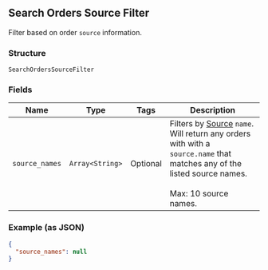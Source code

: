 ## Search Orders Source Filter

Filter based on order `source` information.

### Structure

`SearchOrdersSourceFilter`

### Fields

| Name | Type | Tags | Description |
|  --- | --- | --- | --- |
| `source_names` | `Array<String>` | Optional | Filters by [Source](#type-ordersource) `name`. Will return any orders<br>with with a `source.name` that matches any of the listed source names.<br><br>Max: 10 source names. |

### Example (as JSON)

```json
{
  "source_names": null
}
```


